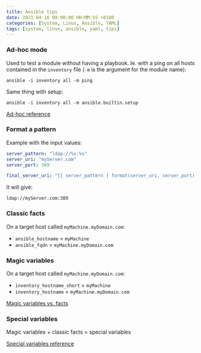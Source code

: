 ```yaml
---
title: Ansible tips
date: 2021-04-16 08:00:00 HH:MM:SS +0100
categories: [System, Linux, Ansible, YAML]
tags: [system, linux, ansible, yaml, tips]
---
```


### Ad-hoc mode

Used to test a module without having a playbook. Ie. with a ping on all hosts contained in the `inventory` file (`-m` is the argument for the module name):

```shell
ansible -i inventory all -m ping
```

Same thing with setup:

```shell
ansible -i inventory all -m ansible.builtin.setup
```

[Ad-hoc reference](https://docs.ansible.com/ansible/latest/user_guide/intro_adhoc.html)

### Format a pattern

Example with the input values:

```yaml
server_pattern: "ldap://%s:%s"
server_uri: "myServer.com"
server_port: 389
```

```yaml
final_server_uri: "{{ server_pattern | format(server_uri, server_port) }}"
```

It will give:

```text
ldap://myServer.com:389
```

### Classic facts

On a target host called `myMachine.myDomain.com`:

* `ansible_hostname` = `myMachine`
* `ansible_fqdn` = `myMachine.myDomain.com`

### Magic variables

On a target host called `myMachine.myDomain.com`:

* `inventory_hostname_short` = `myMachine`
* `inventory_hostname` = `myMachine.myDomain.com`

[Magic variables vs. facts](https://docs.ansible.com/ansible/latest/user_guide/playbooks_vars_facts.html#)

### Special variables

Magic variables + classic facts = special variables

[Special variables reference](https://docs.ansible.com/ansible/latest/reference_appendices/special_variables.html)
